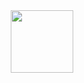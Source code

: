 <div id="header" align="center">
  <img src="https://enjoycoding.dev/content/images/2024/01/blog-image.png" width="100"/>
</div>

